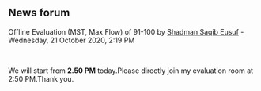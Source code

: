<h2>News forum</h2><a href="https://moodle.cse.buet.ac.bd/user/view.php?id=1531&course=477"></a>
Offline Evaluation (MST, Max Flow) of 91-100
by <a href="https://moodle.cse.buet.ac.bd/user/view.php?id=1531&course=477">Shadman Saqib Eusuf</a> - Wednesday, 21 October 2020, 2:19 PM


 

We will start from <b>2.50 PM</b> today.Please directly join my evaluation room at 2:50 PM.Thank you.






